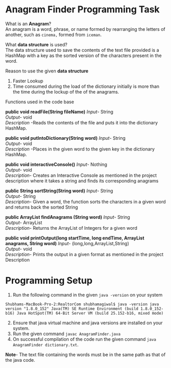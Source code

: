 # Anagram Finder Programming Task

What is an **Anagram**?<br>
An anagram is a word, phrase, or name formed by rearranging the letters of another, such as `cinema,` formed from `iceman`.

What **data structure** is used?<br>
 The data structure used to save the contents of the text file provided is a HashMap with a key as the sorted version of the characters present in the word.

Reason to use the given  **data structure**
1. Faster Lookup
2. Time consumed during the load  of the dictionary initially is more than the time  during the lockup of the of the anagrams.

Functions used in the code base

**public void readFile(String fileName)**
*Input*- String <br>
*Output*- void<br>
*Description* -Reads the contents of the file and puts it into the dictionary HashMap.

**public void putIntoDictionary(String word)**
*Input*- String<br>
*Output*- void<br>
*Description* -Places in the given word to the given key in the dictionary HashMap.

**public void interactiveConsole()**
*Input*- Nothing<br>
*Output*- void<br>
*Description*- Creates an Interactive Console as mentioned in the project description where it takes a string and finds its corresponding anagrams

**public String sortString(String word)**
*Input*- String<br>
*Output*- String<br>
*Description*- Given a word, the function sorts the characters in a given word and returns back the sorted String

**public ArrayList<String> findAnagrams (String word)**
*Input*- String<br>
*Output*- ArrayList<String><br>
*Description*- Returns the ArrayList of Integers for a given word

**public void printOutput(long startTime, long endTime, ArrayList<String>  anagrams, String word)**
*Input*- (long,long,ArrayList<String>,String)<br>
*Output*- void<br>
*Description*- Prints the output in a given format as mentioned in the project Description

# Programming Setup

1. Run the following command in the given `java -version` on your system

`Shubhams-MacBook-Pro-2:RealtorCom shubhamagiwal$ java -version
java version "1.8.0_152"
Java(TM) SE Runtime Environment (build 1.8.0_152-b16)
Java HotSpot(TM) 64-Bit Server VM (build 25.152-b16, mixed mode)`

2. Ensure that java virtual machine and java versions are installed on your system.
3. Run the given command `javac AnagramFinder.java`
4. On successful compilation of the code run the given command `java AnagramFinder dictionary.txt`.

**Note**- The text file containing the words must be in the same path as that of the java code.
